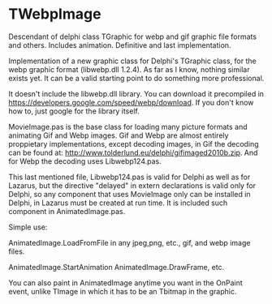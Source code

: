 # TWebpImage
Descendant of delphi class TGraphic for webp and gif graphic file formats and others. Includes animation. Definitive and last implementation.

Implementation of a new graphic class for Delphi's TGraphic class, for the webp graphic format (libwebp.dll 1.2.4). As far as I know, nothing similar exists yet. It can be a valid starting point to do something more professional.

It doesn't include the libwebp.dll library. You can download it precompiled in https://developers.google.com/speed/webp/download. If you don't know how to, just google for the library itself.

MovieImage.pas is the base class for loading many picture formats and animating Gif and Webp images. Gif and Webp are almost entirely proppietary implementations, except decoding images, in Gif the decoding can be found at: http://www.tolderlund.eu/delphi/gifimaged2010b.zip. And for Webp the decoding uses Libwebp124.pas.

This last mentioned file, Libwebp124.pas is valid for Delphi as well as for Lazarus, but the directive "delayed" in extern declarations is valid only for Delphi, so any component that uses MovieImage only can be installed in Delphi, in Lazarus must be created at run time. It is included such component in AnimatedImage.pas.

Simple use: 

AnimatedImage.LoadFromFile  in any jpeg,png, etc., gif, and webp image files.

AnimatedImage.StartAnimation
AnimatedImage.DrawFrame, etc.

You can also paint in AnimatedImage anytime you want in the OnPaint event, unlike TImage in which it has to be an Tbitmap in the graphic.

